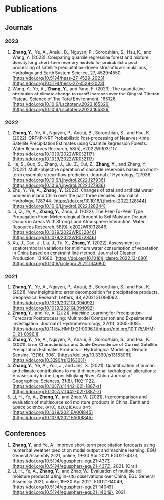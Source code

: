 # Publications

## Journals
### 2023
1. **Zhang, Y.**, Ye, A., Analui, B., Nguyen, P., Sorooshian, S., Hsu, K., and Wang, Y. (2023). Comparing quantile regression forest and mixture density long short-term memory models for probabilistic post-processing of satellite precipitation-driven streamflow simulations, Hydrology and Earth System Science, 27, 4529–4550. [https://doi.org/10.5194/hess-27-4529-2023](https://doi.org/10.5194/hess-27-4529-2023)
2. Wang, Y., Ye, A., **Zhang, Y.**, and Yang, F. (2023). The quantitative attribution of climate change to runoff increase over the Qinghai-Tibetan Plateau. Science of The Total Environment, 165326.[https://doi.org/10.1016/j.scitotenv.2023.165326](https://doi.org/10.1016/j.scitotenv.2023.165326)

### 2022
1. **Zhang, Y.**, Ye, A., Nguyen, P., Analui, B., Sorooshian, S., and Hsu, K. (2022). QRF4P‐NRT Probabilistic Post‐processing of Near‐real‐time Satellite Precipitation Estimates using Quantile Regression Forests. Water Resources Research, 58(5), e2022WR032117. [https://doi.org/10.1029/2022WR032117](https://doi.org/10.1029/2022WR032117)
2. He, S., Guo, S., Zhang, J., Liu, Z., Cui, Z., **Zhang, Y.**, and Zheng, Y. (2022). Multi-objective operation of cascade reservoirs based on short-term ensemble streamflow prediction. Journal of Hydrology, 127936. [https://doi.org/10.1016/j.jhydrol.2022.127936](https://doi.org/10.1016/j.jhydrol.2022.127936)
3. Zhu, Y., Ye, A., **Zhang, Y.** (2022). Changes of total and artificial water bodies in inland China over the past three decades. Journal of Hydrology, 128344. [https://doi.org/10.1016/j.jhydrol.2022.128344](https://doi.org/10.1016/j.jhydrol.2022.128344)
4. Li, Q.,  Ye, A., **Zhang, Y.**, Zhou, J. (2022). The Peer-To-Peer Type Propagation From Meteorological Drought to Soil Moisture Drought Occurs in Areas With Strong Land-Atmosphere Interaction. Water Resources Research, 58(9), e2022WR032846. [https://doi.org/10.1029/2022WR032846](https://doi.org/10.1029/2022WR032846)
5. Xu, J., Gao, J., Liu, J., Tu, X., **Zhang, Y.** (2022). Assessment on spatiotemporal variations for minimum water consumption of vegetation in China based on constraint line method. Journal of Cleaner Production, 134680. [https://doi.org/10.1016/j.jclepro.2022.134680](https://doi.org/10.1016/j.jclepro.2022.134680)

### 2021
1. **Zhang, Y.**, Ye, A., Nguyen, P., Analui, B., Sorooshian, S., and Hsu, K. (2021). New insights into error decomposition for precipitation products. Geophysical Research Letters, 48,  e2021GL094092. [https://doi.org/10.1029/2021GL094092](https://doi.org/10.1029/2021GL094092)
2. **Zhang, Y.**, and Ye, A. (2021). Machine Learning for Precipitation Forecasts Postprocessing: Multimodel Comparison and Experimental Investigation. Journal of Hydrometeorology, 22(11), 3065-3085. [https://doi.org/10.1175/JHM-D-21-0096.1](https://doi.org/10.1175/JHM-D-21-0096.1)
3. **Zhang, Y.**, Ye, A., Nguyen, P., Analui, B., Sorooshian, S., and Hsu, K. (2021). Error Characteristics and Scale Dependence of Current Satellite Precipitation Estimates Products in Hydrological Modeling. Remote Sensing, 13(16), 3061. [https://doi.org/10.3390/rs13163061](https://doi.org/10.3390/rs13163061)
4. **Zhang, Y.**, Ye, A., You, J., and Jing, X. (2021). Quantification of human and climate contributions to multi-dimensional hydrological alterations: A case study in the Upper Minjiang River, China. Journal of Geographical Sciences, 31(8), 1102-1122. [https://doi.org/10.1007/s11442-021-1887-z](https://doi.org/10.1007/s11442-021-1887-z)
5. Li, H., Ye, A., **Zhang, Y.**, and Zhao, W. (2021). Intercomparison and evaluation of multisource soil moisture products in China. Earth and Space Science, 8(10), e2021EA001845. [https://doi.org/10.1029/2021EA001845](https://doi.org/10.1029/2021EA001845)


## Conferences
1. **Zhang, Y.** and Ye, A.: Improve short-term precipitation forecasts using numerical weather prediction model output and machine learning, EGU General Assembly 2021, online, 19–30 Apr 2021, EGU21-4373, [https://doi.org/10.5194/egusphere-egu21-4373](https://doi.org/10.5194/egusphere-egu21-4373), 2021. (Oral)
2. Li, H., Ye, A., **Zhang, Y.**, and Zhao, W.: Evaluation of multiple soil moisture products using in-situ observations over China, EGU General Assembly 2021, online, 19–30 Apr 2021, EGU21-14049, [https://doi.org/10.5194/egusphere-egu21-14049](https://doi.org/10.5194/egusphere-egu21-14049), 2021.
